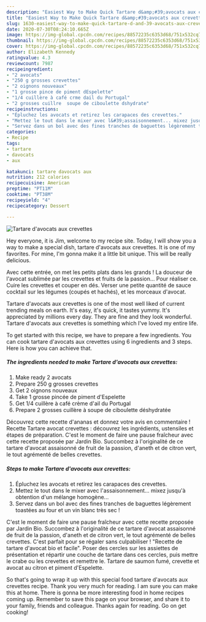 ```yaml
---
description: "Easiest Way to Make Quick Tartare d&amp;#39;avocats aux crevettes"
title: "Easiest Way to Make Quick Tartare d&amp;#39;avocats aux crevettes"
slug: 1630-easiest-way-to-make-quick-tartare-d-and-39-avocats-aux-crevettes
date: 2020-07-30T08:24:10.665Z
image: https://img-global.cpcdn.com/recipes/88572235c6353d68/751x532cq70/tartare-davocats-aux-crevettes-photo-principale-de-la-recette.jpg
thumbnail: https://img-global.cpcdn.com/recipes/88572235c6353d68/751x532cq70/tartare-davocats-aux-crevettes-photo-principale-de-la-recette.jpg
cover: https://img-global.cpcdn.com/recipes/88572235c6353d68/751x532cq70/tartare-davocats-aux-crevettes-photo-principale-de-la-recette.jpg
author: Elizabeth Kennedy
ratingvalue: 4.3
reviewcount: 7987
recipeingredient:
- "2 avocats"
- "250 g grosses crevettes"
- "2 oignons nouveaux"
- "1 grosse pince de piment dEspelette"
- "1/4 cuillère à café crme dail du Portugal"
- "2 grosses cuillre  soupe de ciboulette dshydrate"
recipeinstructions:
- "Épluchez les avocats et retirez les carapaces des crevettes."
- "Mettez le tout dans le mixer avec l&#39;assaisonnement... mixez jusqu&#39;à obtention d&#39;un mélange homogène..."
- "Servez dans un bol avec des fines tranches de baguettes légèrement toastées au four et un vin blanc très sec !"
categories:
- Recipe
tags:
- tartare
- davocats
- aux

katakunci: tartare davocats aux 
nutrition: 212 calories
recipecuisine: American
preptime: "PT11M"
cooktime: "PT38M"
recipeyield: "4"
recipecategory: Dessert

---
```



![Tartare d&#39;avocats aux crevettes](https://img-global.cpcdn.com/recipes/88572235c6353d68/751x532cq70/tartare-davocats-aux-crevettes-photo-principale-de-la-recette.jpg)

Hey everyone, it is Jim, welcome to my recipe site. Today, I will show you a way to make a special dish, tartare d&#39;avocats aux crevettes. It is one of my favorites. For mine, I'm gonna make it a little bit unique. This will be really delicious.

Avec cette entrée, on met les petits plats dans les grands ! La douceur de l&#39;avocat sublimée par les crevettes et fruits de la passion… Pour réaliser ce. Cuire les crevettes et couper en dés. Verser une petite quantité de sauce cocktail sur les légumes (coupés et hachés), et les morceaux d&#39;avocat.

Tartare d&#39;avocats aux crevettes is one of the most well liked of current trending meals on earth. It's easy, it's quick, it tastes yummy. It's appreciated by millions every day. They are fine and they look wonderful. Tartare d&#39;avocats aux crevettes is something which I've loved my entire life.


To get started with this recipe, we have to prepare a few ingredients. You can cook tartare d&#39;avocats aux crevettes using 6 ingredients and 3 steps. Here is how you can achieve that.

<!--inarticleads1-->

##### The ingredients needed to make Tartare d&#39;avocats aux crevettes:

1. Make ready 2 avocats
1. Prepare 250 g grosses crevettes
1. Get 2 oignons nouveaux
1. Take 1 grosse pincée de piment d&#39;Espelette
1. Get 1/4 cuillère à café crème d&#39;ail du Portugal
1. Prepare 2 grosses cuillère à soupe de ciboulette déshydratée


Découvrez cette recette d&#39;ananas et donnez votre avis en commentaire ! Recette Tartare avocat crevettes : découvrez les ingrédients, ustensiles et étapes de préparation. C&#39;est le moment de faire une pause fraîcheur avec cette recette proposée par Jardin Bio. Succombez à l&#39;originalité de ce tartare d&#39;avocat assaisonné de fruit de la passion, d&#39;aneth et de citron vert, le tout agrémenté de belles crevettes. 

<!--inarticleads2-->

##### Steps to make Tartare d&#39;avocats aux crevettes:

1. Épluchez les avocats et retirez les carapaces des crevettes.
1. Mettez le tout dans le mixer avec l&#39;assaisonnement... mixez jusqu&#39;à obtention d&#39;un mélange homogène...
1. Servez dans un bol avec des fines tranches de baguettes légèrement toastées au four et un vin blanc très sec !


C&#39;est le moment de faire une pause fraîcheur avec cette recette proposée par Jardin Bio. Succombez à l&#39;originalité de ce tartare d&#39;avocat assaisonné de fruit de la passion, d&#39;aneth et de citron vert, le tout agrémenté de belles crevettes. C&#39;est parfait pour se régaler sans culpabiliser ! &#34;Recette de tartare d&#39;avocat bio et facile&#34;. Poser des cercles sur les assiettes de présentation et répartir une couche de tartare dans ces cercles, puis mettre le crabe ou les crevettes et remettre le. Tartare de saumon fumé, crevette et avocat au citron et piment d&#39;Espelette. 

So that's going to wrap it up with this special food tartare d&#39;avocats aux crevettes recipe. Thank you very much for reading. I am sure you can make this at home. There is gonna be more interesting food in home recipes coming up. Remember to save this page on your browser, and share it to your family, friends and colleague. Thanks again for reading. Go on get cooking!
